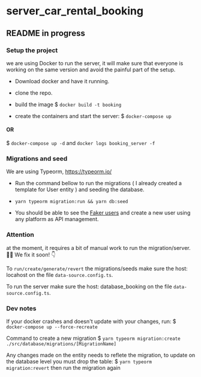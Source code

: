# server_car_rental_booking 
## README in progress

### Setup the project

we are using Docker to run the server, it will make sure that everyone is working on the same version and avoid the painful part of the setup.

* Download docker and have it running.
* clone the repo.
* build the image
$ `docker build -t booking`

* create the containers and start the server:
$ `docker-compose up`

#### OR

$ `docker-compose up -d` and `docker logs booking_server -f`

### Migrations and seed
We are using Typeorm, https://typeorm.io/



* Run the command bellow to run the migrations ( I already created a template for User entity ) and seeding the database.

* `yarn typeorm migration:run && yarn db:seed`

* You should be able to see the [Faker users](http://localhost:3333/users) and create a new user using any platform as API management. 

 ### Attention
at the moment, it requires a bit of manual work to run the migration/server. 😮‍💨 We fix it soon! 👇

To `run/create/generate/revert` the migrations/seeds make sure the host: locahost on the file `data-source.config.ts`.

To run the server make sure the host: database_booking on the file `data-source.config.ts`.

### Dev notes
If your docker crashes and doesn't update with your changes, run:
$ `docker-compose up --force-recreate`

Command to create a new migration 
$ `yarn typeorm migration:create ./src/database/migrations/[MigrationName]`

Any changes made on the entity needs to reflete the migration, to update on the database level you must drop the table:
$ `yarn typeorm migration:revert`
then run the migration again
